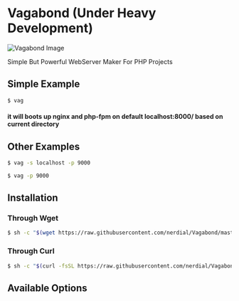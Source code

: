 # Vagabond (Under Heavy Development)

![Vagabond Image][logo]

[logo]: https://img2.picload.org/image/dadldcwa/vagabond.jpg "Vagabond"

Simple But Powerful WebServer Maker For PHP Projects


## Simple Example
```sh
$ vag   
```

#### it will boots up nginx and php-fpm on default localhost:8000/ based on current directory


## Other Examples
```sh
$ vag -s localhost -p 9000  
```
```sh
$ vag -p 9000  
```

## Installation

### Through Wget

```sh
$ sh -c "$(wget https://raw.githubusercontent.com/nerdial/Vagabond/master/install.sh -O -)" 
```

### Through Curl

```sh
$ sh -c "$(curl -fsSL https://raw.githubusercontent.com/nerdial/Vagabond/master/install.sh)"  
```


## Available Options

